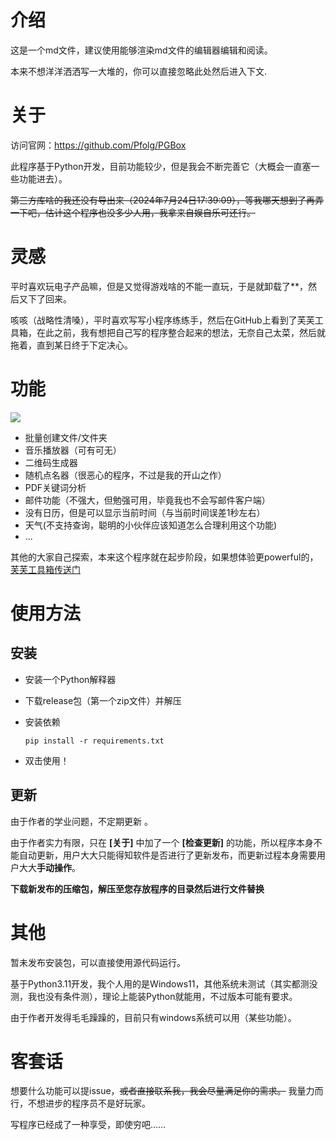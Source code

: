 # 介绍

这是一个md文件，建议使用能够渲染md文件的编辑器编辑和阅读。

本来不想洋洋洒洒写一大堆的，你可以直接忽略此处然后进入下文.

# 关于

访问官网：<https://github.com/Pfolg/PGBox>

此程序基于Python开发，目前功能较少，但是我会不断完善它（大概会一直塞一些功能进去）。

~~第三方库啥的我还没有导出来（2024年7月24日17:39:09），等我哪天想到了再弄一下吧，估计这个程序也没多少人用，我拿来自娱自乐可还行。~~

# 灵感

平时喜欢玩电子产品嘛，但是又觉得游戏啥的不能一直玩，于是就卸载了**，然后又下了回来。

咳咳（战略性清嗓），平时喜欢写写小程序练练手，然后在GitHub上看到了芙芙工具箱，在此之前，我有想把自己写的程序整合起来的想法，无奈自己太菜，然后就拖着，直到某日终于下定决心。

# 功能

![](https://github.com/user-attachments/assets/241a4c3f-b9ff-4cee-8ec9-6c31010808e3)

- 批量创建文件/文件夹
- 音乐播放器（可有可无）
- 二维码生成器
- 随机点名器（很恶心的程序，不过是我的开山之作）
- PDF关键词分析
- 邮件功能（不强大，但勉强可用，毕竟我也不会写邮件客户端）
- 没有日历，但是可以显示当前时间（与当前时间误差1秒左右）
- 天气(不支持查询，聪明的小伙伴应该知道怎么合理利用这个功能)
- ...

其他的大家自己探索，本来这个程序就在起步阶段，如果想体验更powerful的，[芙芙工具箱传送门](https://github.com/DuckDuckStudio/Fufu_Tools)

# 使用方法

## 安装

- 安装一个Python解释器

- 下载release包（第一个zip文件）并解压
- 安装依赖

    ~~~shell
    pip install -r requirements.txt
    ~~~

- 双击使用！

## 更新

由于作者的学业问题，不定期更新 。

由于作者实力有限，只在 **[关于]** 中加了一个 **[检查更新]** 的功能，所以程序本身不能自动更新，用户大大只能得知软件是否进行了更新发布，而更新过程本身需要用户大大**手动操作**。

**下载新发布的压缩包，解压至您存放程序的目录然后进行文件替换**

# 其他

暂未发布安装包，可以直接使用源代码运行。

基于Python3.11开发，我个人用的是Windows11，其他系统未测试（其实都测没测，我也没有条件测），理论上能装Python就能用，不过版本可能有要求。

由于作者开发得毛毛躁躁的，目前只有windows系统可以用（某些功能）。

# 客套话

想要什么功能可以提issue，~~或者直接联系我，我会尽量满足你的需求。~~ 我量力而行，不想进步的程序员不是好玩家。

写程序已经成了一种享受，即使穷吧……
